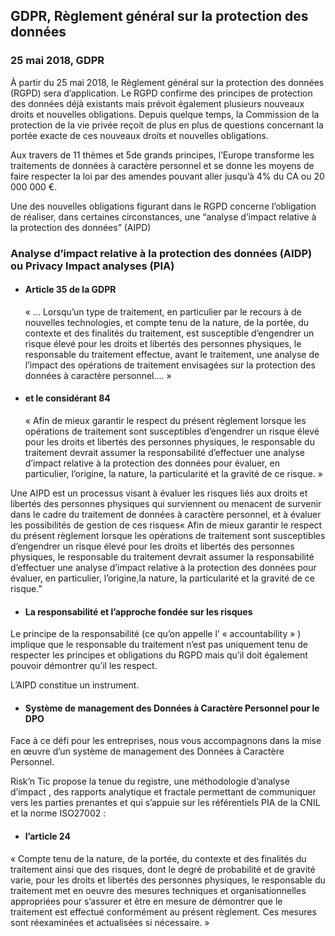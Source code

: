## GDPR, Règlement général sur la protection des données

### 25 mai 2018, GDPR

À partir du 25 mai 2018, le Règlement général sur la protection des données (RGPD) sera d’application. Le RGPD confirme des principes de protection des données déjà existants mais prévoit également plusieurs nouveaux droits et nouvelles obligations. Depuis quelque temps, la Commission de la protection de la vie privée reçoit de plus en plus de questions concernant la portée exacte de ces nouveaux droits et nouvelles obligations.

Aux travers de 11 thèmes et 5de  grands principes, l’Europe transforme les traitements de données à caractère personnel et se donne les moyens de faire respecter la loi par des amendes pouvant aller jusqu’à 4% du CA ou 20 000 000 €.

Une des nouvelles obligations figurant dans le RGPD concerne l’obligation de réaliser, dans certaines circonstances, une
“analyse d’impact relative à la protection des données” (AIPD)

### Analyse d’impact relative à la protection des données (AIDP) ou  Privacy Impact analyses (PIA)

 * #### Article 35 de la GDPR
    « … Lorsqu’un type de traitement, en particulier par le recours à de nouvelles technologies, et compte tenu de la nature, de la portée, du contexte et des finalités du traitement, est susceptible d’engendrer un risque élevé pour les droits et libertés des personnes physiques, le responsable du traitement effectue, avant le traitement, une analyse de l’impact des opérations de traitement envisagées sur la protection des données à caractère personnel…. »
* #### et le considérant 84
  « Afin de mieux garantir le respect du présent règlement lorsque les opérations de traitement sont susceptibles d’engendrer un risque élevé pour les droits et libertés des personnes physiques, le responsable du traitement devrait assumer la responsabilité d’effectuer une analyse d’impact relative à la protection des données pour évaluer, en particulier, l’origine, la nature, la particularité et la gravité de ce risque. »

Une AIPD est un processus visant à évaluer les risques liés aux droits et libertés des personnes physiques qui surviennent ou menacent de survenir dans le cadre du traitement de données à caractère personnel, et à évaluer les possibilités de gestion de ces risques« Afin de mieux garantir le respect du présent règlement lorsque les opérations de traitement sont susceptibles d’engendrer un risque élevé pour les droits et libertés des personnes physiques, le responsable du traitement devrait assumer la responsabilité d’effectuer une analyse d’impact relative à la protection des données pour évaluer, en particulier, l’origine,la nature, la particularité et la gravité de ce risque.”

* #### La responsabilité et l’approche fondée sur les risques
Le principe de la responsabilité (ce qu’on appelle l’ « accountability » ) implique que le responsable du traitement n’est pas uniquement tenu de respecter les principes et obligations du RGPD mais qu’il doit également pouvoir démontrer qu’il les respect.

L’AIPD constitue un instrument.

* #### Système de management des Données à Caractère Personnel pour le DPO
Face à ce défi pour les entreprises, nous vous accompagnons dans la mise en œuvre d’un système de management des Données à Caractère Personnel.

Risk’n Tic propose la tenue du registre, une méthodologie d’analyse d’impact , des rapports analytique et fractale permettant de communiquer vers les parties prenantes et  qui s’appuie sur les référentiels PIA de la CNIL et la norme ISO27002 :

* #### l’article 24
« Compte tenu de la nature, de la portée, du contexte et des finalités du traitement ainsi que des risques, dont le degré de probabilité et de gravité varie, pour les droits et libertés des personnes physiques, le responsable du traitement met en oeuvre des mesures techniques et organisationnelles appropriées pour s’assurer et être en mesure de démontrer que le traitement est effectué conformément au présent règlement. Ces mesures sont réexaminées et actualisées si nécessaire. »